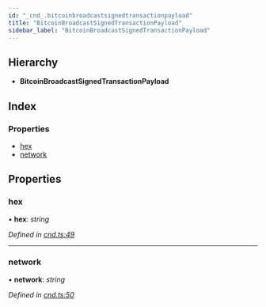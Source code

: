 ```yaml
---
id: "_cnd_.bitcoinbroadcastsignedtransactionpayload"
title: "BitcoinBroadcastSignedTransactionPayload"
sidebar_label: "BitcoinBroadcastSignedTransactionPayload"
---
```


## Hierarchy

* **BitcoinBroadcastSignedTransactionPayload**

## Index

### Properties

* [hex](_cnd_.bitcoinbroadcastsignedtransactionpayload.md#hex)
* [network](_cnd_.bitcoinbroadcastsignedtransactionpayload.md#network)

## Properties

###  hex

• **hex**: *string*

*Defined in [cnd.ts:49](https://github.com/comit-network/comit-js-sdk/blob/68ef370/src/cnd.ts#L49)*

___

###  network

• **network**: *string*

*Defined in [cnd.ts:50](https://github.com/comit-network/comit-js-sdk/blob/68ef370/src/cnd.ts#L50)*

